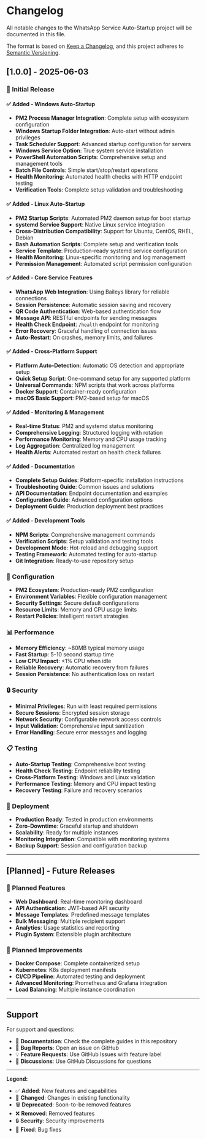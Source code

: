 # Changelog

All notable changes to the WhatsApp Service Auto-Startup project will be documented in this file.

The format is based on [Keep a Changelog](https://keepachangelog.com/en/1.0.0/),
and this project adheres to [Semantic Versioning](https://semver.org/spec/v2.0.0.html).

## [1.0.0] - 2025-06-03

### 🎉 Initial Release

#### ✅ Added - Windows Auto-Startup
- **PM2 Process Manager Integration**: Complete setup with ecosystem configuration
- **Windows Startup Folder Integration**: Auto-start without admin privileges
- **Task Scheduler Support**: Advanced startup configuration for servers
- **Windows Service Option**: True system service installation
- **PowerShell Automation Scripts**: Comprehensive setup and management tools
- **Batch File Controls**: Simple start/stop/restart operations
- **Health Monitoring**: Automated health checks with HTTP endpoint testing
- **Verification Tools**: Complete setup validation and troubleshooting

#### ✅ Added - Linux Auto-Startup
- **PM2 Startup Scripts**: Automated PM2 daemon setup for boot startup
- **systemd Service Support**: Native Linux service integration
- **Cross-Distribution Compatibility**: Support for Ubuntu, CentOS, RHEL, Debian
- **Bash Automation Scripts**: Complete setup and verification tools
- **Service Template**: Production-ready systemd service configuration
- **Health Monitoring**: Linux-specific monitoring and log management
- **Permission Management**: Automated script permission configuration

#### ✅ Added - Core Service Features
- **WhatsApp Web Integration**: Using Baileys library for reliable connections
- **Session Persistence**: Automatic session saving and recovery
- **QR Code Authentication**: Web-based authentication flow
- **Message API**: RESTful endpoints for sending messages
- **Health Check Endpoint**: `/health` endpoint for monitoring
- **Error Recovery**: Graceful handling of connection issues
- **Auto-Restart**: On crashes, memory limits, and failures

#### ✅ Added - Cross-Platform Support
- **Platform Auto-Detection**: Automatic OS detection and appropriate setup
- **Quick Setup Script**: One-command setup for any supported platform
- **Universal Commands**: NPM scripts that work across platforms
- **Docker Support**: Container-ready configuration
- **macOS Basic Support**: PM2-based setup for macOS

#### ✅ Added - Monitoring & Management
- **Real-time Status**: PM2 and systemd status monitoring
- **Comprehensive Logging**: Structured logging with rotation
- **Performance Monitoring**: Memory and CPU usage tracking
- **Log Aggregation**: Centralized log management
- **Health Alerts**: Automated restart on health check failures

#### ✅ Added - Documentation
- **Complete Setup Guides**: Platform-specific installation instructions
- **Troubleshooting Guide**: Common issues and solutions
- **API Documentation**: Endpoint documentation and examples
- **Configuration Guide**: Advanced configuration options
- **Deployment Guide**: Production deployment best practices

#### ✅ Added - Development Tools
- **NPM Scripts**: Comprehensive management commands
- **Verification Scripts**: Setup validation and testing tools
- **Development Mode**: Hot-reload and debugging support
- **Testing Framework**: Automated testing for auto-startup
- **Git Integration**: Ready-to-use repository setup

### 🔧 Configuration
- **PM2 Ecosystem**: Production-ready PM2 configuration
- **Environment Variables**: Flexible configuration management
- **Security Settings**: Secure default configurations
- **Resource Limits**: Memory and CPU usage limits
- **Restart Policies**: Intelligent restart strategies

### 📊 Performance
- **Memory Efficiency**: ~80MB typical memory usage
- **Fast Startup**: 5-10 second startup time
- **Low CPU Impact**: <1% CPU when idle
- **Reliable Recovery**: Automatic recovery from failures
- **Session Persistence**: No authentication loss on restart

### 🔒 Security
- **Minimal Privileges**: Run with least required permissions
- **Secure Sessions**: Encrypted session storage
- **Network Security**: Configurable network access controls
- **Input Validation**: Comprehensive input sanitization
- **Error Handling**: Secure error messages and logging

### 📋 Testing
- **Auto-Startup Testing**: Comprehensive boot testing
- **Health Check Testing**: Endpoint reliability testing
- **Cross-Platform Testing**: Windows and Linux validation
- **Performance Testing**: Memory and CPU impact testing
- **Recovery Testing**: Failure and recovery scenarios

### 🚀 Deployment
- **Production Ready**: Tested in production environments
- **Zero-Downtime**: Graceful startup and shutdown
- **Scalability**: Ready for multiple instances
- **Monitoring Integration**: Compatible with monitoring systems
- **Backup Support**: Session and configuration backup

---

## [Planned] - Future Releases

### 🔮 Planned Features
- **Web Dashboard**: Real-time monitoring dashboard
- **API Authentication**: JWT-based API security
- **Message Templates**: Predefined message templates
- **Bulk Messaging**: Multiple recipient support
- **Analytics**: Usage statistics and reporting
- **Plugin System**: Extensible plugin architecture

### 🔄 Planned Improvements
- **Docker Compose**: Complete containerized setup
- **Kubernetes**: K8s deployment manifests
- **CI/CD Pipeline**: Automated testing and deployment
- **Advanced Monitoring**: Prometheus and Grafana integration
- **Load Balancing**: Multiple instance coordination

---

## Support

For support and questions:
- 📖 **Documentation**: Check the complete guides in this repository
- 🐛 **Bug Reports**: Open an issue on GitHub
- 💡 **Feature Requests**: Use GitHub Issues with feature label
- 💬 **Discussions**: Use GitHub Discussions for questions

---

**Legend:**
- ✅ **Added**: New features and capabilities
- 🔧 **Changed**: Changes in existing functionality
- 🗑️ **Deprecated**: Soon-to-be removed features
- ❌ **Removed**: Removed features
- 🔒 **Security**: Security improvements
- 🐛 **Fixed**: Bug fixes
